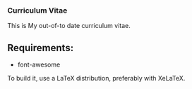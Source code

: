 ### Curriculum Vitae

This is My out-of-to date curriculum vitae.

## Requirements:
 - font-awesome

To build it, use a LaTeX distribution, preferably with XeLaTeX.

